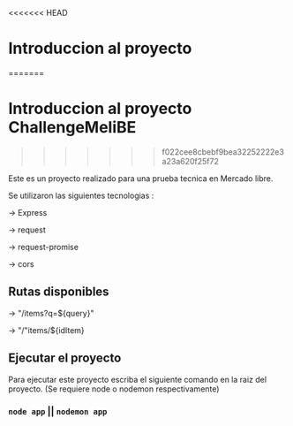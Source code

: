 <<<<<<< HEAD
# Introduccion al proyecto
=======
# Introduccion al proyecto ChallengeMeliBE
>>>>>>> f022cee8cbebf9bea32252222e3a23a620f25f72

Este es un proyecto realizado para una prueba tecnica en Mercado libre.

Se utilizaron las siguientes tecnologias :

-> Express

-> request

-> request-promise

-> cors

## Rutas disponibles

-> "/items?q=${query}"

-> "/"items/${idItem}

## Ejecutar el proyecto

Para ejecutar este proyecto escriba el siguiente comando en la raiz del proyecto. (Se requiere node o nodemon respectivamente)

### `node app` || `nodemon app`
